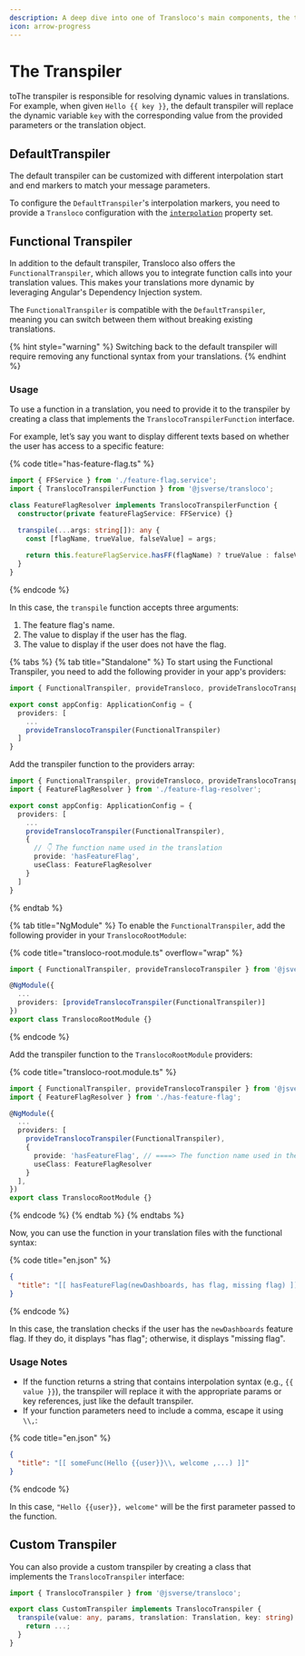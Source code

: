 ```yaml
---
description: A deep dive into one of Transloco's main components, the transpiler.
icon: arrow-progress
---
```


# The Transpiler

toThe transpiler is responsible for resolving dynamic values in translations. For example, when given `Hello {{ key }}`, the default transpiler will replace the dynamic variable `key` with the corresponding value from the provided parameters or the translation object.

## DefaultTranspiler

The default transpiler can be customized with different interpolation start and end markers to match your message parameters.

To configure the `DefaultTranspiler`'s interpolation markers, you need to provide a `Transloco` configuration with the [`interpolation`](../getting-started/config-options.md#interpolation) property set.

## Functional Transpiler

In addition to the default transpiler, Transloco also offers the `FunctionalTranspiler`, which allows you to integrate function calls into your translation values. This makes your translations more dynamic by leveraging Angular's Dependency Injection system.

The `FunctionalTranspiler` is compatible with the `DefaultTranspiler`, meaning you can switch between them without breaking existing translations.

{% hint style="warning" %}
Switching back to the default transpiler will require removing any functional syntax from your translations.
{% endhint %}

### Usage

To use a function in a translation, you need to provide it to the transpiler by creating a class that implements the `TranslocoTranspilerFunction` interface.

For example, let’s say you want to display different texts based on whether the user has access to a specific feature:

{% code title="has-feature-flag.ts" %}
```ts
import { FFService } from './feature-flag.service';
import { TranslocoTranspilerFunction } from '@jsverse/transloco';

class FeatureFlagResolver implements TranslocoTranspilerFunction {
  constructor(private featureFlagService: FFService) {}

  transpile(...args: string[]): any {
    const [flagName, trueValue, falseValue] = args;
    
    return this.featureFlagService.hasFF(flagName) ? trueValue : falseValue;
  }
}
```
{% endcode %}

In this case, the `transpile` function accepts three arguments:

1. The feature flag's name.
2. The value to display if the user has the flag.
3. The value to display if the user does not have the flag.

{% tabs %}
{% tab title="Standalone" %}
To start using the Functional Transpiler, you need to add the following provider in your app's providers:

```typescript
import { FunctionalTranspiler, provideTransloco, provideTranslocoTranspiler } from '@jsverse/transloco';

export const appConfig: ApplicationConfig = {
  providers: [
    ...
    provideTranslocoTranspiler(FunctionalTranspiler)
  ]  
}
```

Add the transpiler function to the providers array:

```typescript
import { FunctionalTranspiler, provideTransloco, provideTranslocoTranspiler } from '@jsverse/transloco';
import { FeatureFlagResolver } from './feature-flag-resolver';

export const appConfig: ApplicationConfig = {
  providers: [
    ...
    provideTranslocoTranspiler(FunctionalTranspiler),
    {
      // 👇 The function name used in the translation
      provide: 'hasFeatureFlag',
      useClass: FeatureFlagResolver
    }
  ]  
}
```
{% endtab %}

{% tab title="NgModule" %}
To enable the `FunctionalTranspiler`, add the following provider in your `TranslocoRootModule`:

{% code title="transloco-root.module.ts" overflow="wrap" %}
```ts
import { FunctionalTranspiler, provideTranslocoTranspiler } from '@jsverse/transloco';

@NgModule({
  ...
  providers: [provideTranslocoTranspiler(FunctionalTranspiler)]
})
export class TranslocoRootModule {}
```
{% endcode %}

Add the transpiler function to the `TranslocoRootModule` providers:

{% code title="transloco-root.module.ts" %}
```ts
import { FunctionalTranspiler, provideTranslocoTranspiler } from '@jsverse/transloco';
import { FeatureFlagResolver } from './has-feature-flag';

@NgModule({
  ...
  providers: [
    provideTranslocoTranspiler(FunctionalTranspiler),
    {
      provide: 'hasFeatureFlag', // ====> The function name used in the translation
      useClass: FeatureFlagResolver
    }
  ],
})
export class TranslocoRootModule {}
```
{% endcode %}
{% endtab %}
{% endtabs %}

Now, you can use the function in your translation files with the functional syntax:

{% code title="en.json" %}
```json
{
  "title": "[[ hasFeatureFlag(newDashboards, has flag, missing flag) ]]"
}
```
{% endcode %}

In this case, the translation checks if the user has the `newDashboards` feature flag. If they do, it displays "has flag"; otherwise, it displays "missing flag".

### Usage Notes

* If the function returns a string that contains interpolation syntax (e.g., `{{ value }}`), the transpiler will replace it with the appropriate params or key references, just like the default transpiler.
* If your function parameters need to include a comma, escape it using `\\,`:

{% code title="en.json" %}
```json
{
  "title": "[[ someFunc(Hello {{user}}\\, welcome ,...) ]]"
}
```
{% endcode %}

In this case, `"Hello {{user}}, welcome"` will be the first parameter passed to the function.

## Custom Transpiler

You can also provide a custom transpiler by creating a class that implements the `TranslocoTranspiler` interface:

```ts
import { TranslocoTranspiler } from '@jsverse/transloco';

export class CustomTranspiler implements TranslocoTranspiler {
  transpile(value: any, params, translation: Translation, key: string) {
    return ...;
  }
}
```
